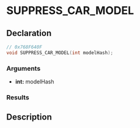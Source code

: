 # SUPPRESS_CAR_MODEL

## Declaration
```cpp
// 0x768F640F
void SUPPRESS_CAR_MODEL(int modelHash);
```

### Arguments
- **int:** modelHash

### Results

## Description
